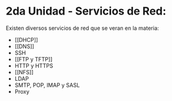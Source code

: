 # 2da Unidad - Servicios de Red:

Existen diversos servicios de red que se veran en la materia:

-  [[DHCP]]
- [[DNS]]
- SSH
- [[FTP y TFTP]]
- HTTP y HTTPS 
- [[NFS]]
- LDAP
- SMTP, POP, IMAP y SASL
- Proxy